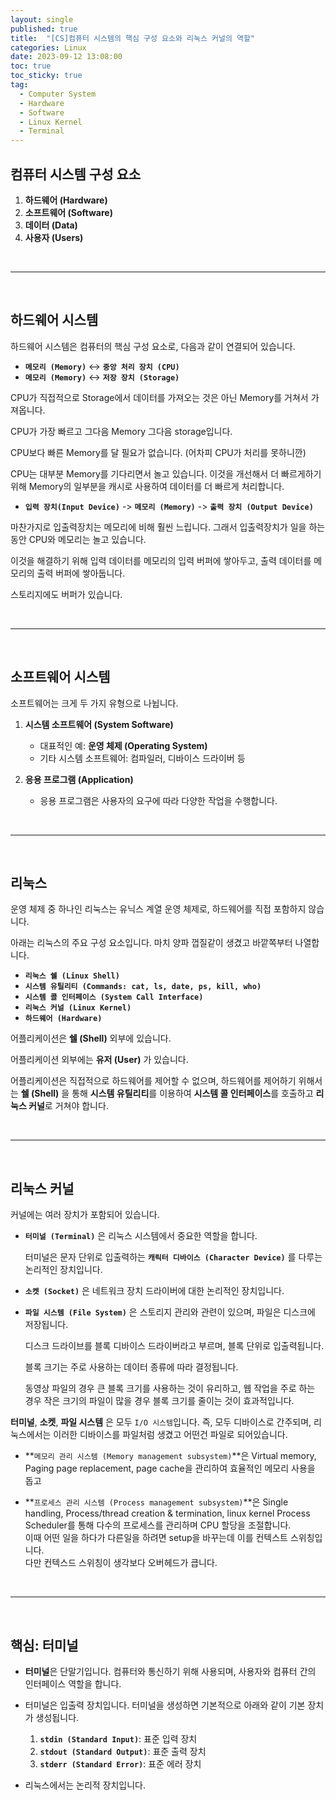 ```yaml
---
layout: single
published: true
title:  "[CS]컴퓨터 시스템의 핵심 구성 요소와 리눅스 커널의 역할"
categories: Linux
date: 2023-09-12 13:08:00
toc: true
toc_sticky: true
tag:   
  - Computer System
  - Hardware
  - Software
  - Linux Kernel
  - Terminal
---
```




## 컴퓨터 시스템 구성 요소

1. **하드웨어 (Hardware)**
2. **소프트웨어 (Software)**
3. **데이터 (Data)**
4. **사용자 (Users)**

<br>

---
<br>

## 하드웨어 시스템

하드웨어 시스템은 컴퓨터의 핵심 구성 요소로, 다음과 같이 연결되어 있습니다.

   - **`메모리 (Memory)`** ↔ **`중앙 처리 장치 (CPU)`**
   - **`메모리 (Memory)`** ↔ **`저장 장치 (Storage)`**


CPU가 직접적으로 Storage에서 데이터를 가져오는 것은 아닌 Memory를 거쳐서 가져옵니다.

CPU가 가장 빠르고 그다음 Memory 그다음 storage입니다.

CPU보다 빠른 Memory를 달 필요가 없습니다. (어차피 CPU가 처리를 못하니깐)

CPU는 대부분 Memory를 기다리면서 놀고 있습니다. 이것을 개선해서 더 빠르게하기 위해 Memory의 일부분을 캐시로 사용하여 데이터를 더 빠르게 처리합니다. 


   - **`입력 장치(Input Device)`** -> **`메모리 (Memory)`** -> **`출력 장치 (Output Device)`**

마찬가지로 입출력장치는 메모리에 비해 훨씬 느립니다. 그래서 입출력장치가 일을 하는동안 CPU와 메모리는 놀고 있습니다.

이것을 해결하기 위해 입력 데이터를 메모리의 입력 버퍼에 쌓아두고, 출력 데이터를 메모리의 출력 버퍼에 쌓아둡니다.

스토리지에도 버퍼가 있습니다.

<br>

---
<br>

## 소프트웨어 시스템

소프트웨어는 크게 두 가지 유형으로 나뉩니다.

1. **시스템 소프트웨어 (System Software)**
   - 대표적인 예: **운영 체제 (Operating System)**
   - 기타 시스템 소프트웨어: 컴파일러, 디바이스 드라이버 등

2. **응용 프로그램 (Application)**
   - 응용 프로그램은 사용자의 요구에 따라 다양한 작업을 수행합니다.

<br>

---
<br>


## 리눅스

운영 체제 중 하나인 리눅스는 유닉스 계열 운영 체제로, 하드웨어를 직접 포함하지 않습니다. 

아래는 리눅스의 주요 구성 요소입니다. 마치 양파 껍질같이 생겼고 바깥쪽부터 나열합니다.
  
- **`리눅스 쉘 (Linux Shell)`**  
- **`시스템 유틸리티 (Commands: cat, ls, date, ps, kill, who)`**  
- **`시스템 콜 인터페이스 (System Call Interface)`**  
- **`리눅스 커널 (Linux Kernel)`**  
- **`하드웨어 (Hardware)`**  

 어플리케이션은 **쉘 (Shell)** 외부에 있습니다.

 어플리케이션 외부에는 **유저 (User)** 가 있습니다.

어플리케이션은 직접적으로 하드웨어를 제어할 수 없으며, 하드웨어를 제어하기 위해서는 **쉘 (Shell)** 을 통해 **시스템 유틸리티**를 이용하여 **시스템 콜 인터페이스**를 호출하고 **리눅스 커널**로 거쳐야 합니다.

<br>

---
<br>


## 리눅스 커널

커널에는 여러 장치가 포함되어 있습니다.

- **`터미널 (Terminal)`** 은 리눅스 시스템에서 중요한 역할을 합니다.

   터미널은 문자 단위로 입출력하는 **`캐릭터 디바이스 (Character Device)`** 를 다루는 논리적인 장치입니다.


- **`소켓 (Socket)`** 은 네트워크 장치 드라이버에 대한 논리적인 장치입니다.
  

- **`파일 시스템 (File System)`** 은 스토리지 관리와 관련이 있으며, 파일은 디스크에 저장됩니다.  
  
  디스크 드라이브를 블록 디바이스 드라이버라고 부르며, 블록 단위로 입출력됩니다.   

  블록 크기는 주로 사용하는 데이터 종류에 따라 결정됩니다.  

  동영상 파일의 경우 큰 블록 크기를 사용하는 것이 유리하고, 웹 작업을 주로 하는 경우 작은 크기의 파일이 많을 경우 블록 크기를 줄이는 것이 효과적입니다.  


**터미널**, **소켓**, **파일 시스템** 은 모두 `I/O 시스템`입니다. 즉, 모두 디바이스로 간주되며, 리눅스에서는 이러한 디바이스를 파일처럼 생겼고 어떤건 파일로 되어있습니다.

- **`메모리 관리 시스템 (Memory management subsystem)`**은 Virtual memory, Paging page replacement, page cache을 관리하여 효율적인 메모리 사용을 돕고

- **`프로세스 관리 시스템 (Process management subsystem)`**은 Single handling, Process/thread creation & termination, linux kernel Process Scheduler를 통해 다수의 프로세스를 관리하며 CPU 할당을 조절합니다.  
이때 어떤 일을 하다가 다른일을 하려면 setup을 바꾸는데 이를 컨텍스트 스위칭입니다.  
다만 컨텍스드 스위칭이 생각보다 오버헤드가 큽니다.


<br>

---
<br>


## 핵심: 터미널

- **터미널**은 단말기입니다. 컴퓨터와 통신하기 위해 사용되며, 사용자와 컴퓨터 간의 인터페이스 역할을 합니다.  

- 터미널은 입출력 장치입니다.
터미널을 생성하면 기본적으로 아래와 같이 기본 장치가 생성됩니다.
  1. **`stdin (Standard Input)`**: 표준 입력 장치
  2. **`stdout (Standard Output)`**: 표준 출력 장치
  3. **`stderr (Standard Error)`**: 표준 에러 장치

- 리눅스에서는 논리적 장치입니다.





